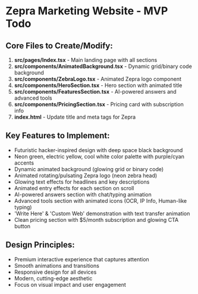 # Zepra Marketing Website - MVP Todo

## Core Files to Create/Modify:
1. **src/pages/Index.tsx** - Main landing page with all sections
2. **src/components/AnimatedBackground.tsx** - Dynamic grid/binary code background
3. **src/components/ZebraLogo.tsx** - Animated Zepra logo component
4. **src/components/HeroSection.tsx** - Hero section with animated title
5. **src/components/FeaturesSection.tsx** - AI-powered answers and advanced tools
7. **src/components/PricingSection.tsx** - Pricing card with subscription info
8. **index.html** - Update title and meta tags for Zepra

## Key Features to Implement:
- Futuristic hacker-inspired design with deep space black background
- Neon green, electric yellow, cool white color palette with purple/cyan accents
- Dynamic animated background (glowing grid or binary code)
- Animated rotating/pulsating Zepra logo (neon zebra head)
- Glowing text effects for headlines and key descriptions
- Animated entry effects for each section on scroll
- AI-powered answers section with chat/typing animation
- Advanced tools section with animated icons (OCR, IP Info, Human-like typing)
- 'Write Here' & 'Custom Web' demonstration with text transfer animation
- Clean pricing section with $5/month subscription and glowing CTA button

## Design Principles:
- Premium interactive experience that captures attention
- Smooth animations and transitions
- Responsive design for all devices
- Modern, cutting-edge aesthetic
- Focus on visual impact and user engagement
